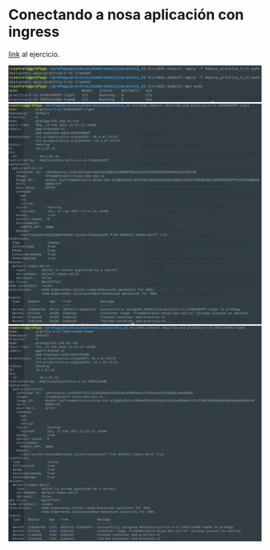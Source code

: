 # Conectando a nosa aplicación con ingress
[link]( https://prefapp.github.io/formacion/cursos/kubernetes/#/./00_actividades/03_modulo_3?id=a-creando-a-nosa-infraestrutura) al ejercicio.

![](images/ingress_deploy.png)
![](images/ingress_describe.png)
![](images/ingress_describe2.png)

